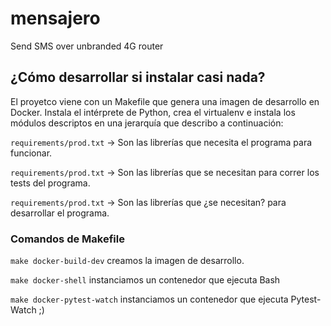 # mensajero
Send SMS over unbranded 4G router

## ¿Cómo desarrollar si instalar casi nada?
El proyetco viene con un Makefile que genera una imagen de desarrollo en Docker. Instala el intérprete de Python, crea el virtualenv e instala los módulos descriptos en una jerarquía que describo a continuación:

`requirements/prod.txt` -> Son las librerías que necesita el programa para funcionar.

`requirements/prod.txt` -> Son las librerías que se necesitan para correr los tests del programa.

`requirements/prod.txt` -> Son las librerías que ¿se necesitan? para desarrollar el programa.

### Comandos de Makefile
`make docker-build-dev` creamos la imagen de desarrollo.

`make docker-shell` instanciamos un contenedor que ejecuta Bash

`make docker-pytest-watch` instanciamos un contenedor que ejecuta Pytest-Watch ;)
